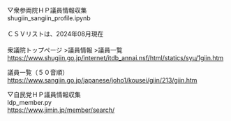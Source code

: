 ▽衆参両院ＨＰ議員情報収集<br>
shugiin_sangiin_profile.ipynb<br>
<br>
ＣＳＶリストは、2024年08月現在<br>
<br>
衆議院トップページ  >議員情報   >議員一覧<br>
https://www.shugiin.go.jp/internet/itdb_annai.nsf/html/statics/syu/1giin.htm<br>

議員一覧（５０音順）<br>
https://www.sangiin.go.jp/japanese/joho1/kousei/giin/213/giin.htm<br>

▽自民党ＨＰ議員情報収集<br>
ldp_member.py<br>
https://www.jimin.jp/member/search/<br>
